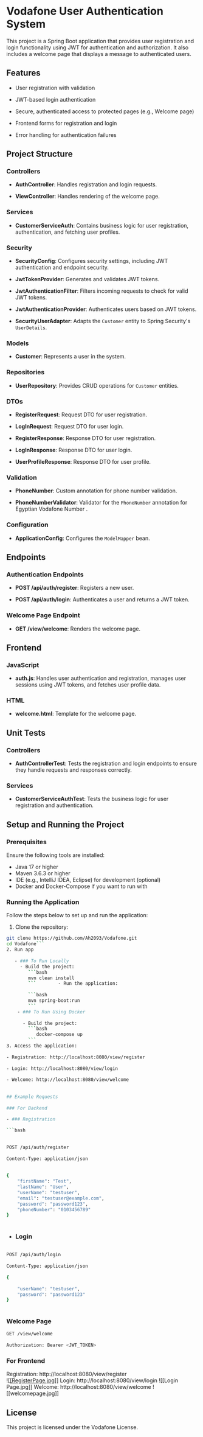 # Vodafone User Authentication System

This project is a Spring Boot application that provides user registration and login functionality using JWT for authentication and authorization. It also includes a welcome page that displays a message to authenticated users.
## Features

- User registration with validation

- JWT-based login authentication

- Secure, authenticated access to protected pages (e.g., Welcome page)

- Frontend forms for registration and login

- Error handling for authentication failures

## Project Structure

### Controllers

- **AuthController**: Handles registration and login requests.

- **ViewController**: Handles rendering of the welcome page.
### Services

- **CustomerServiceAuth**: Contains business logic for user registration, authentication, and fetching user profiles.
### Security

- **SecurityConfig**: Configures security settings, including JWT authentication and endpoint security.

- **JwtTokenProvider**: Generates and validates JWT tokens.

- **JwtAuthenticationFilter**: Filters incoming requests to check for valid JWT tokens.

- **JwtAuthenticationProvider**: Authenticates users based on JWT tokens.

- **SecurityUserAdapter**: Adapts the `Customer` entity to Spring Security's `UserDetails`.

### Models

- **Customer**: Represents a user in the system.

### Repositories

- **UserRepository**: Provides CRUD operations for `Customer` entities.


### DTOs

- **RegisterRequest**: Request DTO for user registration.

- **LogInRequest**: Request DTO for user login.

- **RegisterResponse**: Response DTO for user registration.

- **LogInResponse**: Response DTO for user login.

- **UserProfileResponse**: Response DTO for user profile.

### Validation

- **PhoneNumber**: Custom annotation for phone number validation.

- **PhoneNumberValidator**: Validator for the `PhoneNumber` annotation for Egyptian Vodafone Number .

### Configuration

- **ApplicationConfig**: Configures the `ModelMapper` bean.



## Endpoints

### Authentication Endpoints

- **POST /api/auth/register**: Registers a new user.

- **POST /api/auth/login**: Authenticates a user and returns a JWT token.


### Welcome Page Endpoint

- **GET /view/welcome**: Renders the welcome page.



## Frontend

### JavaScript

- **auth.js**: Handles user authentication and registration, manages user sessions using JWT tokens, and fetches user profile data.

### HTML

- **welcome.html**: Template for the welcome page.



## Unit Tests

### Controllers

- **AuthControllerTest**: Tests the registration and login endpoints to ensure they handle requests and responses correctly.

### Services

- **CustomerServiceAuthTest**: Tests the business logic for user registration and authentication.

## Setup and Running the Project

### Prerequisites

Ensure the following tools are installed:

- Java 17 or higher
- Maven 3.6.3 or higher
- IDE (e.g., IntelliJ IDEA, Eclipse) for development (optional)
- Docker and Docker-Compose if you want to run with 

### Running the Application

Follow the steps below to set up and run the application:


1. Clone the repository:


```bash  
git clone https://github.com/Ah2093/Vodafone.git  
cd Vodafone```  
2. Run app  
  
   - ### To Run Locally  
     - Build the project:  
        ```bash  
        mvn clean install  
        ```        - Run the application:  
  
        ```bash  
        mvn spring-boot:run  
        ```  
    - ### To Run Using Docker  
  
      - Build the project:  
        ```bash  
           docker-compose up    
        ```  
3. Access the application:  
  
- Registration: http://localhost:8080/view/register  
  
- Login: http://localhost:8080/view/login  
  
- Welcome: http://localhost:8080/view/welcome  
  
  
## Example Requests  
  
### For Backend  

- ### Registration  
  
```bash  
  
  
POST /api/auth/register  
  
Content-Type: application/json  
  
    
{  
    "firstName": "Test",  
    "lastName": "User",  
    "userName": "testuser",  
    "email": "testuser@example.com",  
    "password": "password123",  
    "phoneNumber": "0103456789"  
}  
  
  ```  
- ### Login

```bash  
  
POST /api/auth/login  
  
Content-Type: application/json  
    
{  
  
    "userName": "testuser",  
    "password": "password123"  
}  
  
  ```  

### Welcome Page

```bash  
GET /view/welcome  
  
Authorization: Bearer <JWT_TOKEN>  
  ```  

### For Frontend
Registration: http://localhost:8080/view/register  
![[[RegisterPage.jpg]]()]
Login: http://localhost:8080/view/login
![[Login Page.jpg]]
Welcome: http://localhost:8080/view/welcome
![[welcomepage.jpg]]

## License

This project is licensed under the Vodafone License.